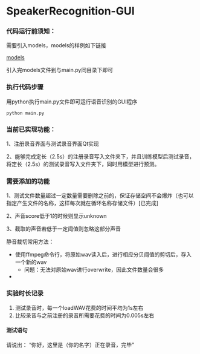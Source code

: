 # SpeakerRecognition-GUI

### 代码运行前须知：

需要引入models，models的样例如下链接

[models](https://github.com/TaoRuijie/SpeakerRecognitionDemo/tree/main/models)

引入完models文件到与main.py同目录下即可

### 执行代码步骤


用python执行main.py文件即可运行语音识别的GUI程序
```shell
python main.py
```


### 当前已实现功能：

1、注册录音界面与测试录音界面Qt实现

2、能够完成定长（2.5s）的注册录音写入文件夹下，并且训练模型后测试录音，将定长（2.5s）的测试录音写入文件夹下，同时用模型进行预测。

### 需要添加的功能

1、测试文件数量超过一定数量需要删除之前的，保证存储空间不会爆炸（也可以指定产生文件的名称，这样每次就在循环名称存储文件）[已完成]

2、声音score低于1的时候则显示unknown

3、截取的声音若低于一定阈值则忽略这部分声音

静音裁切常用方法：
- 使用ffmpeg命令行，将原始wav读入后，进行相应分贝阈值的剪切后，存入一个新的wav
  - 问题：无法对原始wav进行overwrite，因此文件数量会很多
- 

### 实验时长记录

1. 测试录音时，每一个loadWAV花费的时间平均为1s左右
2. 比较录音与之前注册的录音所需要花费的时间为0.005s左右


#### 测试语句

请说出：
“你好，这里是（你的名字）正在录音，完毕”